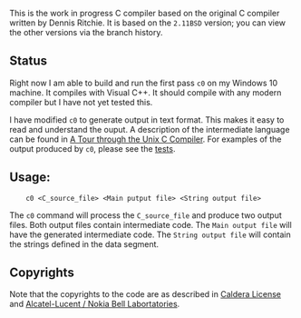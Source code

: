 This is the work in progress C compiler based on the original C compiler written by Dennis Ritchie.
It is based on the `2.11BSD` version; you can view the other versions via the branch history.

## Status

Right now I am able to build and run the first pass `c0` on my Windows 10 machine. It compiles with Visual C++.
It should compile with any modern compiler but I have not yet tested this.

I have modified `c0` to generate output in text format. This makes it easy to read and understand the ouput.
A description of the intermediate language can be found in [A Tour through the Unix C Compiler](https://github.com/dibyendumajumdar/C/blob/master/docs/ctour.md).
For examples of the output produced by `c0`, please see the [tests](https://github.com/dibyendumajumdar/C/tree/master/cc/tests).

## Usage:

```
    c0 <C_source_file> <Main putput file> <String output file>
```

The `c0` command will process the `C_source_file` and produce two output files. Both output files contain intermediate
code. The `Main output file` will have the generated intermediate code. The `String output file` will contain the 
strings defined in the data segment.


## Copyrights 

Note that the copyrights to the code are as described in [Caldera License](https://github.com/dibyendumajumdar/C/blob/master/Caldera-license.pdf)
and [Alcatel-Lucent / Nokia Bell Labortatories](https://www.tuhs.org//Archive/Distributions/Research/Norman_v10/statement_regarding_Unix_3-7-17.pdf).

